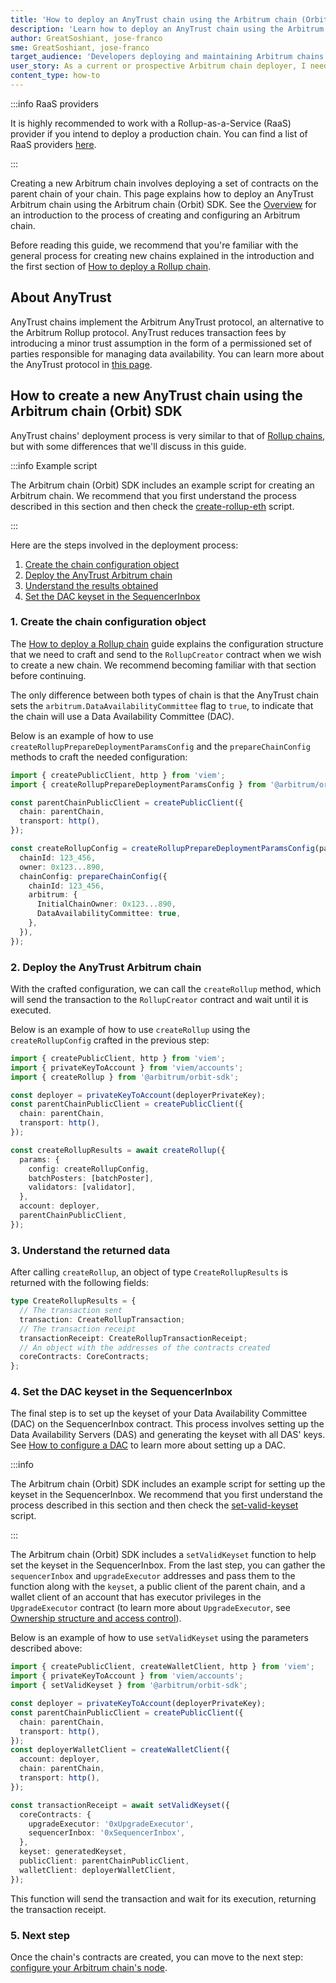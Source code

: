 ```yaml
---
title: 'How to deploy an AnyTrust chain using the Arbitrum chain (Orbit) SDK'
description: 'Learn how to deploy an AnyTrust chain using the Arbitrum chain (Orbit) SDK '
author: GreatSoshiant, jose-franco
sme: GreatSoshiant, jose-franco
target_audience: 'Developers deploying and maintaining Arbitrum chains.'
user_story: As a current or prospective Arbitrum chain deployer, I need to configure and deploy an AnyTrust Arbitrum chain.
content_type: how-to
---
```


:::info RaaS providers

It is highly recommended to work with a Rollup-as-a-Service (RaaS) provider if you intend to deploy a production chain. You can find a list of RaaS providers [here](/launch-arbitrum-chain/06-third-party-integrations/02-third-party-providers.md#rollup-as-a-service-raas-providers).

:::

Creating a new Arbitrum chain involves deploying a set of contracts on the <a data-quicklook-from="parent-chain">parent chain</a> of your chain. This page explains how to deploy an <a data-quicklook-from="arbitrum-anytrust-chain">AnyTrust Arbitrum chain</a> using the Arbitrum chain (Orbit) SDK. See the [Overview](/launch-arbitrum-chain/arbitrum-sdk-introduction.md) for an introduction to the process of creating and configuring an Arbitrum chain.

Before reading this guide, we recommend that you're familiar with the general process for creating new chains explained in the introduction and the first section of [How to deploy a Rollup chain](/launch-arbitrum-chain/03-deploy-an-arbitrum-chain/02-deploying-rollup-chain.md).

## About AnyTrust

AnyTrust chains implement the Arbitrum AnyTrust protocol, an alternative to the Arbitrum Rollup protocol. AnyTrust reduces transaction fees by introducing a minor trust assumption in the form of a permissioned set of parties responsible for managing data availability. You can learn more about the AnyTrust protocol in [this page](/how-arbitrum-works/08-anytrust-protocol.mdx).

## How to create a new AnyTrust chain using the Arbitrum chain (Orbit) SDK

AnyTrust chains' deployment process is very similar to that of [Rollup chains](/launch-arbitrum-chain/03-deploy-an-arbitrum-chain/02-deploying-rollup-chain.md), but with some differences that we'll discuss in this guide.

:::info Example script

The Arbitrum chain (Orbit) SDK includes an example script for creating an Arbitrum chain. We recommend that you first understand the process described in this section and then check the [create-rollup-eth](https://github.com/OffchainLabs/arbitrum-orbit-sdk/blob/main/examples/create-rollup-eth/index.ts) script.

:::

Here are the steps involved in the deployment process:

1. [Create the chain configuration object](#1-create-the-chain-configuration-object)
2. [Deploy the AnyTrust Arbitrum chain](#2-deploy-the-anytrust-arbitrum-chain)
3. [Understand the results obtained](#3-understand-the-returned-data)
4. [Set the DAC keyset in the SequencerInbox](#4-set-the-dac-keyset-in-the-sequencerinbox)

### 1. Create the chain configuration object

The [How to deploy a Rollup chain](/launch-arbitrum-chain/03-deploy-an-arbitrum-chain/02-deploying-rollup-chain.md#parameters-used-when-deploying-a-new-chain) guide explains the configuration structure that we need to craft and send to the `RollupCreator` contract when we wish to create a new chain. We recommend becoming familiar with that section before continuing.

The only difference between both types of chain is that the AnyTrust chain sets the `arbitrum.DataAvailabilityCommittee` flag to `true`, to indicate that the chain will use a Data Availability Committee (DAC).

Below is an example of how to use `createRollupPrepareDeploymentParamsConfig` and the `prepareChainConfig` methods to craft the needed configuration:

```typescript
import { createPublicClient, http } from 'viem';
import { createRollupPrepareDeploymentParamsConfig } from '@arbitrum/orbit-sdk';

const parentChainPublicClient = createPublicClient({
  chain: parentChain,
  transport: http(),
});

const createRollupConfig = createRollupPrepareDeploymentParamsConfig(parentChainPublicClient, {
  chainId: 123_456,
  owner: 0x123...890,
  chainConfig: prepareChainConfig({
    chainId: 123_456,
    arbitrum: {
      InitialChainOwner: 0x123...890,
      DataAvailabilityCommittee: true,
    },
  }),
});
```

### 2. Deploy the AnyTrust Arbitrum chain

With the crafted configuration, we can call the `createRollup` method, which will send the transaction to the `RollupCreator` contract and wait until it is executed.

Below is an example of how to use `createRollup` using the `createRollupConfig` crafted in the previous step:

```typescript
import { createPublicClient, http } from 'viem';
import { privateKeyToAccount } from 'viem/accounts';
import { createRollup } from '@arbitrum/orbit-sdk';

const deployer = privateKeyToAccount(deployerPrivateKey);
const parentChainPublicClient = createPublicClient({
  chain: parentChain,
  transport: http(),
});

const createRollupResults = await createRollup({
  params: {
    config: createRollupConfig,
    batchPosters: [batchPoster],
    validators: [validator],
  },
  account: deployer,
  parentChainPublicClient,
});
```

### 3. Understand the returned data

After calling `createRollup`, an object of type `CreateRollupResults` is returned with the following fields:

```typescript
type CreateRollupResults = {
  // The transaction sent
  transaction: CreateRollupTransaction;
  // The transaction receipt
  transactionReceipt: CreateRollupTransactionReceipt;
  // An object with the addresses of the contracts created
  coreContracts: CoreContracts;
};
```

### 4. Set the DAC keyset in the SequencerInbox

The final step is to set up the keyset of your Data Availability Committee (DAC) on the SequencerInbox contract. This process involves setting up the Data Availability Servers (DAS) and generating the keyset with all DAS' keys. See [How to configure a DAC](/run-arbitrum-node/data-availability-committees/01-get-started.mdx) to learn more about setting up a DAC.

:::info

The Arbitrum chain (Orbit) SDK includes an example script for setting up the keyset in the SequencerInbox. We recommend that you first understand the process described in this section and then check the [set-valid-keyset](https://github.com/OffchainLabs/arbitrum-orbit-sdk/blob/main/examples/set-valid-keyset/index.ts) script.

:::

The Arbitrum chain (Orbit) SDK includes a `setValidKeyset` function to help set the keyset in the SequencerInbox. From the last step, you can gather the `sequencerInbox` and `upgradeExecutor` addresses and pass them to the function along with the `keyset`, a public client of the parent chain, and a wallet client of an account that has executor privileges in the `UpgradeExecutor` contract (to learn more about `UpgradeExecutor`, see [Ownership structure and access control](/launch-arbitrum-chain/04-maintain-your-chain/03-ownership-structure-access-control.mdx)).

Below is an example of how to use `setValidKeyset` using the parameters described above:

```typescript
import { createPublicClient, createWalletClient, http } from 'viem';
import { privateKeyToAccount } from 'viem/accounts';
import { setValidKeyset } from '@arbitrum/orbit-sdk';

const deployer = privateKeyToAccount(deployerPrivateKey);
const parentChainPublicClient = createPublicClient({
  chain: parentChain,
  transport: http(),
});
const deployerWalletClient = createWalletClient({
  account: deployer,
  chain: parentChain,
  transport: http(),
});

const transactionReceipt = await setValidKeyset({
  coreContracts: {
    upgradeExecutor: '0xUpgradeExecutor',
    sequencerInbox: '0xSequencerInbox',
  },
  keyset: generatedKeyset,
  publicClient: parentChainPublicClient,
  walletClient: deployerWalletClient,
});
```

This function will send the transaction and wait for its execution, returning the transaction receipt.

### 5. Next step

Once the chain's contracts are created, you can move to the next step: [configure your Arbitrum chain's node](/launch-arbitrum-chain/how-tos/arbitrum-chain-sdk-preparing-node-config.md).
